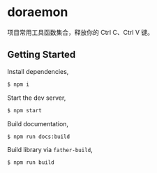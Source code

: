 # doraemon

项目常用工具函数集合，释放你的 Ctrl C、Ctrl V 键。

## Getting Started

Install dependencies,

```bash
$ npm i
```

Start the dev server,

```bash
$ npm start
```

Build documentation,

```bash
$ npm run docs:build
```

Build library via `father-build`,

```bash
$ npm run build
```
